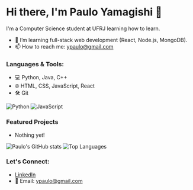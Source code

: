 # Hi there, I'm Paulo Yamagishi 👋

I'm a Computer Science student at UFRJ learning how to learn.

- 🌱 I’m learning full-stack web development (React, Node.js, MongoDB).
- 📫 How to reach me: ypaulo@gmail.com

### Languages & Tools:
- 💻 Python, Java, C++
- 🌐 HTML, CSS, JavaScript, React
- 🛠 Git

![Python](https://img.shields.io/badge/Python-3776AB?style=for-the-badge&logo=python&logoColor=white)
![JavaScript](https://img.shields.io/badge/JavaScript-F7DF1E?style=for-the-badge&logo=javascript&logoColor=black)

### Featured Projects
- Nothing yet!

![Paulo's GitHub stats](https://github-readme-stats.vercel.app/api?username=fypaulo&show_icons=true&theme=radical)
![Top Languages](https://github-readme-stats.vercel.app/api/top-langs/?username=fypaulo&layout=compact&theme=radical)

### Let's Connect:
- [LinkedIn](https://www.linkedin.com/in/paulo-yamagishi-a9a36b239/)
- 📧 Email: ypaulo@gmail.com

<!--
**fypaulo/fypaulo** is a ✨ _special_ ✨ repository because its `README.md` (this file) appears on your GitHub profile.

Here are some ideas to get you started:

- 🔭 I’m currently working on ...
- 🌱 I’m currently learning ...
- 👯 I’m looking to collaborate on ...
- 🤔 I’m looking for help with ...
- 💬 Ask me about ...
- 📫 How to reach me: ...
- 😄 Pronouns: ...
- ⚡ Fun fact: ...
-->
